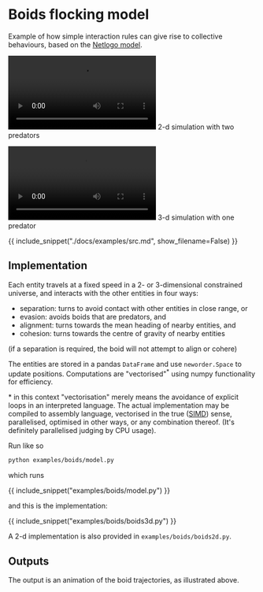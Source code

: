 # Boids flocking model

Example of how simple interaction rules can give rise to collective behaviours, based on the [Netlogo model](https://ccl.northwestern.edu/netlogo/models/Flocking).

![type:video](./img/boids2d.webm)
2-d simulation with two predators

![type:video](./img/boids3d.webm)
3-d simulation with one predator

{{ include_snippet("./docs/examples/src.md", show_filename=False) }}



## Implementation

Each entity travels at a fixed speed in a 2- or 3-dimensional constrained universe, and interacts with the other entities in four ways:

- separation: turns to avoid contact with other entities in close range, or
- evasion: avoids boids that are predators, and
- alignment: turns towards the mean heading of nearby entities, and
- cohesion: turns towards the centre of gravity of nearby entities

(if a separation is required, the boid will not attempt to align or cohere)

The entities are stored in a pandas `DataFrame` and use `neworder.Space` to update positions. Computations are "vectorised"<sup>&ast;</sup> using numpy functionality for efficiency.

&ast; in this context "vectorisation" merely means the avoidance of explicit loops in an interpreted language. The actual implementation may be compiled to assembly language, vectorised in the true ([SIMD](https://en.wikipedia.org/wiki/SIMD)) sense, parallelised, optimised in other ways, or any combination thereof. (It's definitely parallelised judging by CPU usage).

Run like so

```sh
python examples/boids/model.py
```

which runs

{{ include_snippet("examples/boids/model.py") }}

and this is the implementation:

{{ include_snippet("examples/boids/boids3d.py") }}

A 2-d implementation is also provided in `examples/boids/boids2d.py`.

## Outputs

The output is an animation of the boid trajectories, as illustrated above.